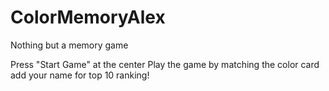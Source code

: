 # ColorMemoryAlex
Nothing but a memory game

Press "Start Game" at the center
Play the game by matching the color card
add your name for top 10 ranking!
